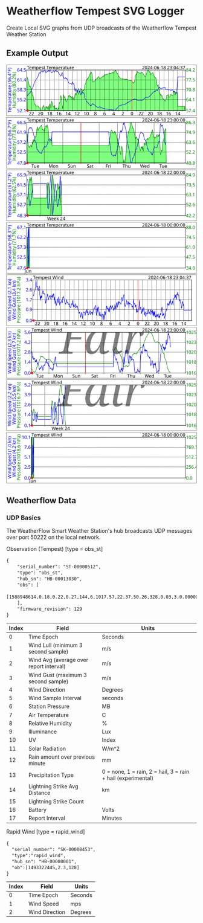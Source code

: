 # Weatherflow Tempest SVG Logger

Create Local SVG graphs from UDP broadcasts of the Weatherflow Tempest Weather Station

## Example Output
![Image](exampleoutput/weatherflow-temperature-day.svg)
![Image](exampleoutput/weatherflow-temperature-week.svg)
![Image](exampleoutput/weatherflow-temperature-month.svg)
![Image](exampleoutput/weatherflow-temperature-year.svg)
![Image](exampleoutput/weatherflow-wind-day.svg)
![Image](exampleoutput/weatherflow-wind-week.svg)
![Image](exampleoutput/weatherflow-wind-month.svg)
![Image](exampleoutput/weatherflow-wind-year.svg)

## Weatherflow Data

### UDP Basics
The WeatherFlow Smart Weather Station's hub broadcasts UDP messages over port 50222 on the local network.

Observation (Tempest) [type = obs_st]
	
    {
        "serial_number": "ST-00000512",
        "type": "obs_st",
        "hub_sn": "HB-00013030",
        "obs": [
            [1588948614,0.18,0.22,0.27,144,6,1017.57,22.37,50.26,328,0.03,3,0.000000,0,0,0,2.410,1]
        ],
        "firmware_revision": 129
    }

| Index | Field                                   | Units                                                        |
| ----- | --------------------------------------- | ------------------------------------------------------------ |
| 0     | Time Epoch                              | Seconds                                                      |
| 1     | Wind Lull (minimum 3 second sample)     | m/s                                                          |
| 2     | Wind Avg (average over report interval) | m/s                                                          |
| 3     | Wind Gust (maximum 3 second sample)     | m/s                                                          |
| 4     | Wind Direction                          | Degrees                                                      |
| 5     | Wind Sample Interval                    | seconds                                                      |
| 6     | Station Pressure                        | MB                                                           |
| 7     | Air Temperature                         | C                                                            |
| 8     | Relative Humidity                       | %                                                            |
| 9     | Illuminance                             | Lux                                                          |
| 10    | UV                                      | Index                                                        |
| 11    | Solar Radiation                         | W/m^2                                                        |
| 12    | Rain amount over previous minute        | mm                                                           |
| 13    | Precipitation Type                      | 0 = none, 1 = rain, 2 = hail, 3 = rain + hail (experimental) |
| 14    | Lightning Strike Avg Distance           | km                                                           |
| 15    | Lightning Strike Count                  |                                                              |
| 16    | Battery                                 | Volts                                                        |
| 17    | Report Interval                         | Minutes                                                      |

Rapid Wind [type = rapid_wind]
	
	{
	  "serial_number": "SK-00008453",
	  "type":"rapid_wind",
	  "hub_sn": "HB-00000001",
	  "ob":[1493322445,2.3,128]
	}

| Index | Field          | Units   |
| ----- | -------------- | ------- |
| 0     | Time Epoch     | Seconds |
| 1     | Wind Speed     | mps     |
| 2     | Wind Direction | Degrees |

